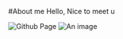 #About me
Hello, Nice to meet u

![Github Page](https://github.com/Keitu-fung)
![An image](![95a4587641a6d7b594cca1a8d8e42ef4](https://github.com/user-attachments/assets/9b0b260f-6bbc-45d8-8559-eedb14f7f688).jpg
) 


